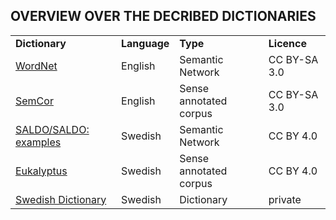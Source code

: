 ## OVERVIEW OVER THE DECRIBED DICTIONARIES
<table>
    <tr>
        <td><b>Dictionary</b></td>
        <td><b>Language</b></td>
        <td><b>Type</b></td>
        <td><b>Licence</b></td>
    </tr>
    <tr>
        <td><a href="#wordnet">WordNet</a></td>
        <td>English</td>
        <td>Semantic Network</td>
        <td>CC BY-SA 3.0</td>
    </tr>
    <tr>
        <td><a href="#semcor">SemCor</a></td>
        <td>English</td>
        <td>Sense annotated corpus</td>
        <td>CC BY-SA 3.0</td>
    </tr>
    <tr>
        <td><a href="#saldo">SALDO/SALDO: examples</a></td>
        <td>Swedish</td>
        <td>Semantic Network</td>
        <td>CC BY 4.0</td>
    </tr>
    <tr>
        <td><a href="#eukalyptus">Eukalyptus</a></td>
        <td>Swedish</td>
        <td>Sense annotated corpus</td>
        <td>CC BY 4.0</td>
    </tr>
    <tr>
        <td><a href="#swdict">Swedish Dictionary</a></td>
        <td>Swedish</td>
        <td>Dictionary</td>
        <td>private</td>
    </tr>
